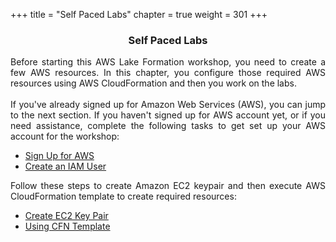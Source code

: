 +++
title = "Self Paced Labs"
chapter = true
weight = 301
+++

<center><h3>Self Paced Labs</h3></center>

<div style="text-align: justify">
  Before starting this AWS Lake Formation workshop, you need to create a few AWS resources. In this chapter,
  you configure those required AWS resources using AWS CloudFormation and then you work on the labs.
  <br><br/>
  If you've already signed up for Amazon Web Services (AWS), you can jump to the next section. If you haven't signed up for AWS account yet, or if you need assistance, complete the following tasks to get set up your AWS account for the workshop:
  <ul>
    <li><a href="301-self-paced/3010-sign-up-aws.html">Sign Up for AWS</a></li>
    <li><a href="301-self-paced/3011-create-iam-account.html">Create an IAM User</a></li>
  </ul>
</div>
<div style="text-align: justify">
  Follow these steps to create Amazon EC2 keypair and then execute AWS CloudFormation template to create required resources:
  <ul>
    <li><a href="301-self-paced/3012-ec2-keypair.html">Create EC2 Key Pair</a></li>
    <li><a href="301-self-paced/3013-cloudformation.html">Using CFN Template</a></li>
  </ul>
</div>